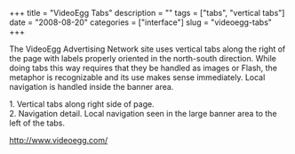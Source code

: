 +++
title = "VideoEgg Tabs"
description = ""
tags = ["tabs", "vertical tabs"]
date = "2008-08-20"
categories = ["interface"]
slug = "videoegg-tabs"
+++


<p>The VideoEgg Advertising Network site uses vertical tabs along the right of the page with labels properly oriented in the north-south direction. While doing tabs this way requires that they be handled as images or Flash, the metaphor is recognizable and its use makes sense immediately. Local navigation is handled inside the banner area. </p>
<div id="screens-full" class="clear"><div class="caption">1. Vertical tabs along right side of page.</div><div class="fullimg clear"><a href="http://media.konigi.com/interface/videoegg-vertical-tabs-1.png" class="group" rel="group" title="1. Vertical tabs along right side of page."><img src="http://media.konigi.com/interface/videoegg-vertical-tabs-1.png" alt="" class="img-responsive"></a></div></div><div id="screens-full" class="clear"><div class="caption">2. Navigation detail. Local navigation seen in the large banner area to the left of the tabs. </div><div class="fullimg clear"><a href="http://media.konigi.com/interface/videoegg-vertical-tabs-2.png" class="group" rel="group" title="2. Navigation detail. Local navigation seen in the large banner area to the left of the tabs. "><img src="http://media.konigi.com/interface/videoegg-vertical-tabs-2.png" alt="" class="img-responsive"></a></div></div>        
<p><a href="http://www.videoegg.com/">http://www.videoegg.com/</a></p>

